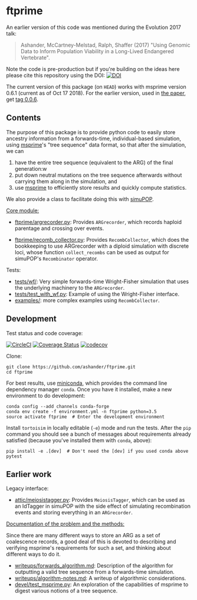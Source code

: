 ftprime
======

An earlier version of this code was mentioned during the Evolution 2017 talk:
> Ashander, McCartney-Melstad, Ralph, Shaffer (2017) "Using Genomic Data to Inform Population Viability in a Long-Lived Endangered Vertebrate". 

Note the code is pre-production but if you're building on the ideas here please cite this repository using the DOI: [![DOI](https://zenodo.org/badge/72480698.svg)](https://zenodo.org/badge/latestdoi/72480698)

The current version of this package (on `HEAD`) works with msprime version 0.6.1 (current as of Oct 17 2018).
For the earlier version, used in [the paper](https://www.biorxiv.org/content/early/2018/06/07/248500), get [tag 0.0.6](https://github.com/ashander/ftprime/tree/0.0.6).


Contents
--------

The purpose of this package is to provide python code to easily store ancestry information from a forwards-time, 
individual-based simulation, using [msprime](https://github.com/jeromekelleher/msprime)'s "tree sequence" data format, so that after the simulation,
we can

1. have the entire tree sequence (equivalent to the ARG) of the final generation:w
2. put down neutral mutations on the tree sequence afterwards without carrying them along in the simulation, and
3. use [msprime](https://github.com/jeromekelleher/msprime) to efficiently store results and quickly compute statistics.

We also provide a class to facilitate doing this with [simuPOP](https://github.com/BoPeng/simuPOP).

[Core module:](ftprime/)

-  [ftprime/argrecorder.py](ftprime/argrecorder.py): Provides `ARGrecorder`, which records haploid parentage and crossing over events.

-  [ftprime/recomb_collector.py](ftprime/recomb_collector.py): Provides `RecombCollector`, which does the bookkeeping to use ARGrecorder
    with a diploid simulation with discrete loci, whose function `collect_recombs` can be used as output for simuPOP's `Recombinator` operator.


Tests:

-  [tests/wf/](test/wf/__init__.py): Very simple forwards-time Wright-Fisher simulation that uses the underlying machinery to the `ARGrecorder`.
-  [tests/test_with_wf.py](tests/test_with_wf.py): Example of using the Wright-Fisher interface.
-  [examples/](examples/): more complex examples using `RecombCollector`.


Development
-----------

Test status and code coverage:

[![CircleCI](https://circleci.com/gh/ashander/ftprime/tree/master.svg?style=svg)](https://circleci.com/gh/ashander/ftprime/tree/master) [![Coverage Status](https://coveralls.io/repos/github/ashander/ftprime/badge.svg?branch=master)](https://coveralls.io/github/ashander/ftprime?branch=master) [![codecov](https://codecov.io/gh/ashander/ftprime/branch/master/graph/badge.svg)](https://codecov.io/gh/ashander/ftprime)


Clone:

    git clone https://github.com/ashander/ftprime.git
    cd ftprime

For best results, use [miniconda](https://conda.io/miniconda.html),
which provides the command line dependency manager `conda`.
Once you have it installed, make a new environment to do development:

    conda config --add channels conda-forge
    conda env create -f environment.yml -n ftprime python=3.5
    source activate ftprime  # Enter the development environment

Install ``tortoisim`` in locally editable (``-e``) mode and run the tests.
After the ``pip`` command you should see a bunch of messages about requirements
already satisfied (because you've installed them with ``conda``, above):

    pip install -e .[dev]  # Don't need the [dev] if you used conda above
    pytest

Earlier work
------------

Legacy interface:

-  [attic/meiosistagger.py](attic/meiosistagger.py): Provides `MeiosisTagger`, which can be used as an IdTagger in simuPOP
    with the side effect of simulating recombination events and storing everything in an `ARGrecorder`.

[Documentation of the problem and the methods:](writeups/)

Since there are many different ways to store an ARG as a set of coalescence records,
a good deal of this is devoted to describing and verifying msprime's requirements
for such a set, and thinking about different ways to do it.

-  [writeups/forwards_algorithm.md](writeups/forwards_algorithm.md): Description of the algorithm for outputting a valid tree sequence from a forwards-time simulation.
-  [writeups/algorithm-notes.md](writeups/algorithm-notes.md): A writeup of algorithmic considerations.
-  [devel/test_msprime.py](devel/test_msprime.py): An exploration of the capabilities of msprime to digest various notions of a tree sequence.
